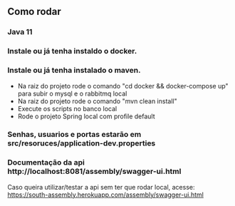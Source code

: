 ## Como rodar ##
### Java 11 ###
### Instale ou já tenha instaldo o docker. ###
### Instale ou já tenha instalado o maven. ###

* Na raiz do projeto rode o comando "cd docker && docker-compose up" para subir o mysql e o rabbitmq local
* Na raiz do projeto rode o comando "mvn clean install"
* Execute os scripts no banco local
* Rode o projeto Spring local com profile default

### Senhas, usuarios e portas estarão em src/resoruces/application-dev.properties ###
### Documentação da api http://localhost:8081/assembly/swagger-ui.html ###

Caso queira utilizar/testar a api sem ter que rodar local, acesse:
https://south-assembly.herokuapp.com/assembly/swagger-ui.html